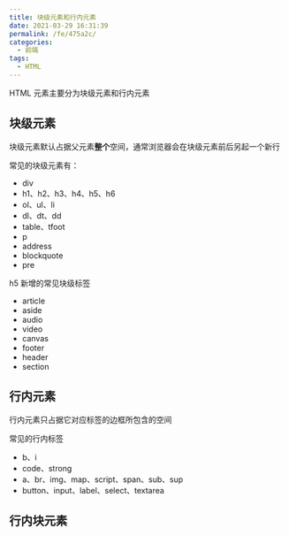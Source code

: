 ```yaml
---
title: 块级元素和行内元素
date: 2021-03-29 16:31:39
permalink: /fe/475a2c/
categories:
  - 前端
tags:
  - HTML
---
```

HTML 元素主要分为块级元素和行内元素

## 块级元素
块级元素默认占据父元素**整个**空间，通常浏览器会在块级元素前后另起一个新行

常见的块级元素有：
- div
- h1、h2、h3、h4、h5、h6
- ol、ul、li
- dl、dt、dd
- table、tfoot
- p
- address
- blockquote
- pre

h5 新增的常见块级标签
- article
- aside
- audio
- video
- canvas
- footer
- header
- section

## 行内元素
行内元素只占据它对应标签的边框所包含的空间

常见的行内标签
- b、i
- code、strong
- a、br、img、map、script、span、sub、sup
- button、input、label、select、textarea

## 行内块元素
